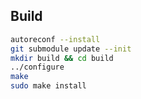 ## Build

```sh
autoreconf --install
git submodule update --init
mkdir build && cd build
../configure
make
sudo make install
```
